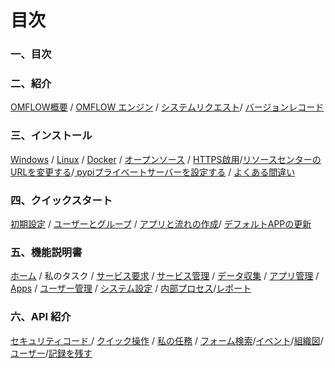 # 目次

### 一、目次

### 二、紹介

&#x20;  [OMFLOW概要](https://doc.omflow.com.tw/v/japan/2/1) / [OMFLOW エンジン](2/2.md) / [システムリクエスト](2/3.md)/ [バージョンレコード](https://doc.omflow.com.tw/v/japan/2/4)

### 三、インストール

&#x20;   [Windows](https://doc.omflow.com.tw/v/japan/3/1) / [Linux](https://doc.omflow.com.tw/v/japan/3/2) / [Docker](https://doc.omflow.com.tw/v/japan/3/3) / [オープンソース](https://doc.omflow.com.tw/v/japan/3/4) / [HTTPS啟用](https://doc.omflow.com.tw/v/japan/3/5)/[リソースセンターのURLを変更する](3/dtasentnourlwosuru.md)/[ pypiプライベートサーバーを設定する](3/pypipuraibtosbwosuru.md)  /  [よくある間違い](3/yokuarui.md)

### 四、クイックスタート

&#x20;   [初期設定](https://doc.omflow.com.tw/v/japan/4/1) / [ユーザーとグループ](https://doc.omflow.com.tw/v/japan/4/2) / [アプリと流れの作成](https://doc.omflow.com.tw/v/japan/4/3)/ [デフォルトAPPの更新](4/geng-xin-nei-jian-liu-cheng.md)

### 五、機能説明書

&#x20;  [ホーム](https://doc.omflow.com.tw/v/japan/5/1) / 私のタスク / [サービス要求](https://doc.omflow.com.tw/v/japan/5/3) / [サービス管理](https://doc.omflow.com.tw/v/japan/5/4) / [データ収集](https://doc.omflow.com.tw/v/japan/5/5) / [アプリ管理](https://doc.omflow.com.tw/v/japan/5/6) / [Apps](https://doc.omflow.com.tw/v/japan/5/7) / [ユーザー管理](https://doc.omflow.com.tw/v/japan/5/8) /    [システム設定](https://doc.omflow.com.tw/v/japan/5/9) / [内部プロセス](5/10.md)/[レポート](5/bao-gao-shu.md)

### 六、API 紹介

[セキュリティコード](https://doc.omflow.com.tw/v/japan/api-jie-shao/an-quan-ma)[ ](https://doc.omflow.com.tw/v/japan/api-jie-shao/an-quan-ma)/ [クイック操作](https://doc.omflow.com.tw/v/japan/api-jie-shao/kuai-su-kai-chan-tui-chan) / [私の任務](https://doc.omflow.com.tw/v/japan/api-jie-shao/wo-de-ren-wu) / [フォーム検索](https://doc.omflow.com.tw/v/japan/api-jie-shao/zi-ding-biao-chan)/[イベント](api-jie-shao/ibento.md)/[組織図](api-jie-shao/zu-zhi-tu.md)/[ユーザー](api-jie-shao/yz.md)/[記録を残す](api-jie-shao/wosu.md)

